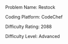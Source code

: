 Problem Name: Restock

Coding Platform: CodeChef

Difficulty Rating: 2088

Difficulty Level: Advanced
